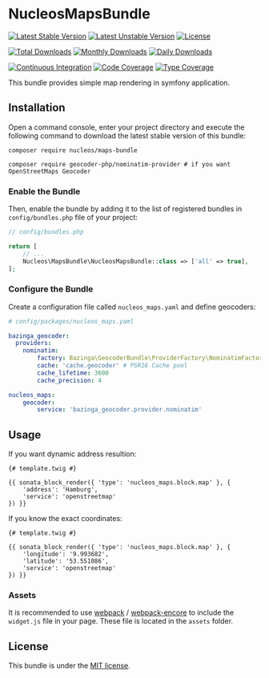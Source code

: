 NucleosMapsBundle
=================
[![Latest Stable Version](https://poser.pugx.org/nucleos/maps-bundle/v/stable)](https://packagist.org/packages/nucleos/maps-bundle)
[![Latest Unstable Version](https://poser.pugx.org/nucleos/maps-bundle/v/unstable)](https://packagist.org/packages/nucleos/maps-bundle)
[![License](https://poser.pugx.org/nucleos/maps-bundle/license)](LICENSE.md)

[![Total Downloads](https://poser.pugx.org/nucleos/maps-bundle/downloads)](https://packagist.org/packages/nucleos/maps-bundle)
[![Monthly Downloads](https://poser.pugx.org/nucleos/maps-bundle/d/monthly)](https://packagist.org/packages/nucleos/maps-bundle)
[![Daily Downloads](https://poser.pugx.org/nucleos/maps-bundle/d/daily)](https://packagist.org/packages/nucleos/maps-bundle)

[![Continuous Integration](https://github.com/nucleos/NucleosMapsBundle/workflows/Continuous%20Integration/badge.svg)](https://github.com/nucleos/NucleosMapsBundle/actions?query=workflow%3A"Continuous+Integration"+branch%3Amain)
[![Code Coverage](https://codecov.io/gh/nucleos/NucleosMapsBundle/branch/main/graph/badge.svg)](https://codecov.io/gh/nucleos/NucleosMapsBundle)
[![Type Coverage](https://shepherd.dev/github/nucleos/NucleosMapsBundle/coverage.svg)](https://shepherd.dev/github/nucleos/NucleosMapsBundle)

This bundle provides simple map rendering in symfony application.

## Installation

Open a command console, enter your project directory and execute the following command to download the latest stable version of this bundle:

```
composer require nucleos/maps-bundle

composer require geocoder-php/nominatim-provider # if you want OpenStreetMaps Geocoder
```

### Enable the Bundle

Then, enable the bundle by adding it to the list of registered bundles in `config/bundles.php` file of your project:

```php
// config/bundles.php

return [
    // ...
    Nucleos\MapsBundle\NucleosMapsBundle::class => ['all' => true],
];
```

### Configure the Bundle

Create a configuration file called `nucleos_maps.yaml` and define geocoders:

```yaml
# config/packages/nucleos_maps.yaml

bazinga_geocoder:
  providers:
    nominatim:
        factory: Bazinga\GeocoderBundle\ProviderFactory\NominatimFactory
        cache: 'cache.geocoder' # PSR16 Cache pool
        cache_lifetime: 3600
        cache_precision: 4

nucleos_maps:
    geocoder:
        service: 'bazinga_geocoder.provider.nominatim'
```

## Usage

If you want dynamic address resultion:

```twig
{# template.twig #}

{{ sonata_block_render({ 'type': 'nucleos_maps.block.map' }, {
    'address': 'Hamburg',
    'service': 'openstreetmap'
}) }}
```

If you know the exact coordinates:

```twig
{# template.twig #}

{{ sonata_block_render({ 'type': 'nucleos_maps.block.map' }, {
    'longitude': '9.993682',
    'latitude': '53.551086',
    'service': 'openstreetmap'
}) }}
```

### Assets

It is recommended to use [webpack](https://webpack.js.org/) / [webpack-encore](https://github.com/symfony/webpack-encore)
to include the `widget.js` file in your page. These file is located in the `assets` folder.

## License

This bundle is under the [MIT license](LICENSE.md).
